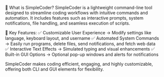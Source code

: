 📌 What is SimpleCoder?
SimpleCoder is a lightweight command-line tool designed to streamline coding workflows with intuitive commands and automation. It includes features such as interactive prompts, system notifications, file handling, and seamless execution of scripts.

🔹 Key Features:
✅ Customizable User Experience → Modify settings like language, keyboard layout, and username ✅ Automated System Commands → Easily run programs, delete files, send notifications, and fetch web data ✅ Interactive Text Effects → Simulated typing and visual enhancements ✅ Built-in GUI Options → Optional pop-up windows and alerts for notifications

SimpleCoder makes coding efficient, engaging, and highly customizable, offering both CLI and GUI elements for flexibility.

